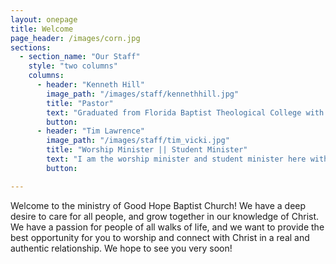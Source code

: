 ```yaml
---
layout: onepage
title: Welcome
page_header: /images/corn.jpg
sections:
  - section_name: "Our Staff"
    style: "two columns"
    columns:
      - header: "Kenneth Hill"
        image_path: "/images/staff/kennethhill.jpg"
        title: "Pastor"
        text: "Graduated from Florida Baptist Theological College with a Bachelor Degree in Theology. Masters and Doctrinal Studies from Andersonville Baptist Seminary. Pastor of Good Hope Baptist Church for twenty years. Married to Jacquelyn with two children Jake Hill and Kristen Cannon."
        button:
      - header: "Tim Lawrence"
        image_path: "/images/staff/tim_vicki.jpg"
        title: "Worship Minister || Student Minister"
        text: "I am the worship minister and student minister here with the Good Hope family. I have thoroughly enjoyed serving here for the past 16 years in a bi-vocational position. I’m also one of the managers for a Montgomery business.  I’ve been married for 35 years to a precious lady, Vicki. We have one daughter, Courtney, who is married, where she and her husband, Matthew, are serving the Lord in Gulf Shores, AL. My desire in ministry is two-fold: to disciple and mentor those who know the Lord in our church, to be all that the Lord wants them to be, so that our community of believers can grow together and make a difference for the Kingdom; and to communicate the Gospel to those outside of our body of believers, who don’t know Jesus, as their Lord and Savior."
        button:

---
```

Welcome to the ministry of Good Hope Baptist Church! We have a deep desire to care for all people, and grow together in our knowledge of Christ. We have a passion for people of all walks of life, and we want to provide the best opportunity for you to worship and connect with Christ in a real and authentic relationship. We hope to see you very soon!
